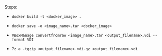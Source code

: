 Steps:

* `docker build -t <docker_image> .`

* `docker save -o <image_name>.tar <docker_image>`

* `VBoxManage convertfromraw <image_name>.tar <output_filename>.vdi --format VDI`

* `7z a -tgzip <output_filename>.vdi.gz <output_filename>.vdi`

